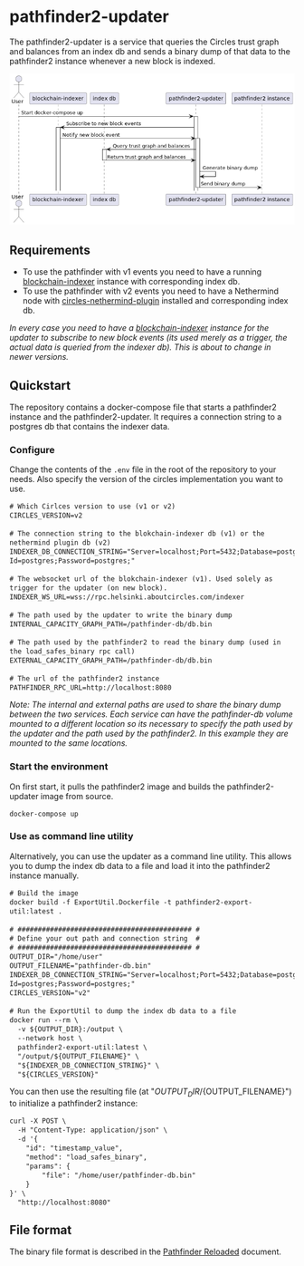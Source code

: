 # pathfinder2-updater

The pathfinder2-updater is a service that queries the Circles trust graph and balances from an index db and sends a binary
dump of that data to the pathfinder2 instance whenever a new block is indexed.

![Sequence diagram](sequence.png "Sequence diagram")

## Requirements

* To use the pathfinder with v1 events you need to have a
  running [blockchain-indexer](https://github.com/CirclesUBI/blockchain-indexer) instance with corresponding index db.
* To use the pathfinder with v2 events you need to have a Nethermind node
  with [circles-nethermind-plugin](https://github.com/CirclesUBI/circles-nethermind-plugin) installed and corresponding
  index db.

_In every case you need to have a [blockchain-indexer](https://github.com/CirclesUBI/blockchain-indexer) instance for
the updater to subscribe to new block events (its used merely as a trigger, the actual data is queried from the
indexer db). This is about to change in newer versions._

## Quickstart

The repository contains a docker-compose file that starts a pathfinder2 instance and the pathfinder2-updater.
It requires a connection string to a postgres db that contains the indexer data.

### Configure

Change the contents of the `.env` file in the root of the repository to your needs.
Also specify the version of the circles implementation you want to use.

```
# Which Cirlces version to use (v1 or v2)
CIRCLES_VERSION=v2

# The connection string to the blokchain-indexer db (v1) or the nethermind plugin db (v2)
INDEXER_DB_CONNECTION_STRING="Server=localhost;Port=5432;Database=postgres;User Id=postgres;Password=postgres;"

# The websocket url of the blokchain-indexer (v1). Used solely as trigger for the updater (on new block).
INDEXER_WS_URL=wss://rpc.helsinki.aboutcircles.com/indexer

# The path used by the updater to write the binary dump
INTERNAL_CAPACITY_GRAPH_PATH=/pathfinder-db/db.bin

# The path used by the pathfinder2 to read the binary dump (used in the load_safes_binary rpc call)
EXTERNAL_CAPACITY_GRAPH_PATH=/pathfinder-db/db.bin

# The url of the pathfinder2 instance
PATHFINDER_RPC_URL=http://localhost:8080
```

_Note: The internal and external paths are used to share the binary dump between the two services.
Each service can have the pathfinder-db volume mounted to a different location so its necessary to specify
the path used by the updater and the path used by the pathfinder2. In this example they are mounted to the same
locations._

### Start the environment

On first start, it pulls the pathfinder2 image and builds the pathfinder2-updater image from source.

```shell
docker-compose up
```

### Use as command line utility

Alternatively, you can use the updater as a command line utility.
This allows you to dump the index db data to a file and load it into the pathfinder2 instance manually.

```shell
# Build the image
docker build -f ExportUtil.Dockerfile -t pathfinder2-export-util:latest .

# ########################################### # 
# Define your out path and connection string  #
# ########################################### #
OUTPUT_DIR="/home/user"
OUTPUT_FILENAME="pathfinder-db.bin"
INDEXER_DB_CONNECTION_STRING="Server=localhost;Port=5432;Database=postgres;User Id=postgres;Password=postgres;"
CIRCLES_VERSION="v2"

# Run the ExportUtil to dump the index db data to a file
docker run --rm \
  -v ${OUTPUT_DIR}:/output \
  --network host \
  pathfinder2-export-util:latest \
  "/output/${OUTPUT_FILENAME}" \
  "${INDEXER_DB_CONNECTION_STRING}" \
  "${CIRCLES_VERSION}"
```

You can then use the resulting file (at "${OUTPUT_DIR}/${OUTPUT_FILENAME}") to initialize a pathfinder2 instance:

```shell
curl -X POST \
  -H "Content-Type: application/json" \
  -d '{
    "id": "timestamp_value",
    "method": "load_safes_binary",
    "params": {
        "file": "/home/user/pathfinder-db.bin"
    }
}' \
  "http://localhost:8080"
```

## File format
The binary file format is described in the [Pathfinder Reloaded](https://hackmd.io/Gg04t7gjQKeDW2Q6Jchp0Q#load_safes_binaryfile-ltpathgt) document.